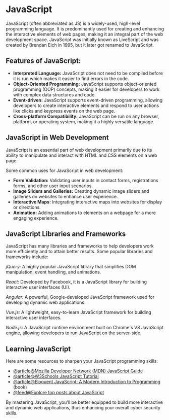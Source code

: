 # JavaScript

JavaScript (often abbreviated as JS) is a widely-used, high-level programming language. It is predominantly used for creating and enhancing the interactive elements of web pages, making it an integral part of the web development space. JavaScript was initially known as LiveScript and was created by Brendan Eich in 1995, but it later got renamed to JavaScript.

## Features of JavaScript:

- **Interpreted Language:** JavaScript does not need to be compiled before it is run which makes it easier to find errors in the code.
- **Object-Oriented Programming:** JavaScript supports object-oriented programming (OOP) concepts, making it easier for developers to work with complex data structures and code.
- **Event-driven:** JavaScript supports event-driven programming, allowing developers to create interactive elements and respond to user actions like clicks and keypress events on the web page.
- **Cross-platform Compatibility:** JavaScript can be run on any browser, platform, or operating system, making it a highly versatile language.

## JavaScript in Web Development

JavaScript is an essential part of web development primarily due to its ability to manipulate and interact with HTML and CSS elements on a web page.

Some common uses for JavaScript in web development:

- **Form Validation:** Validating user inputs in contact forms, registrations forms, and other user input scenarios.
- **Image Sliders and Galleries:** Creating dynamic image sliders and galleries on websites to enhance user experience.
- **Interactive Maps:** Integrating interactive maps into websites for display or directions.
- **Animation:** Adding animations to elements on a webpage for a more engaging experience.

## JavaScript Libraries and Frameworks

JavaScript has many libraries and frameworks to help developers work more efficiently and to attain better results. Some popular libraries and frameworks include:

_jQuery:_ A highly popular JavaScript library that simplifies DOM manipulation, event handling, and animations.

_React:_ Developed by Facebook, it is a JavaScript library for building interactive user interfaces (UI).

_Angular:_ A powerful, Google-developed JavaScript framework used for developing dynamic web applications.

_Vue.js:_ A lightweight, easy-to-learn JavaScript framework for building interactive user interfaces.

_Node.js:_ A JavaScript runtime environment built on Chrome's V8 JavaScript engine, allowing developers to run JavaScript on the server-side.

## Learning JavaScript

Here are some resources to sharpen your JavaScript programming skills:

- [@article@Mozilla Developer Network (MDN) JavaScript Guide](https://developer.mozilla.org/en-US/docs/Web/JavaScript/Guide)
- [@article@W3Schools JavaScript Tutorial](https://www.w3schools.com/js/)
- [@article@Eloquent JavaScript: A Modern Introduction to Programming](https://eloquentjavascript.net/) (book)
- [@feed@Explore top posts about JavaScript](https://app.daily.dev/tags/javascript?ref=roadmapsh)

By mastering JavaScript, you'll be better equipped to build more interactive and dynamic web applications, thus enhancing your overall cyber security skills.
